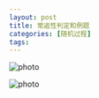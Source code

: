 ```yaml
---
layout: post
title: 常返性判定和例题
categories: [随机过程]
tags: 
---
```


![photo]({{site.url}}/assets/img/微信图片_20230225233312.jpg)

![photo]({{site.url}}/assets/img/微信图片_20230225233331.jpg)

